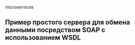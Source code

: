 microservices
 
## Пример простого сервера для обмена данными посредством SOAP  с использованием WSDL
